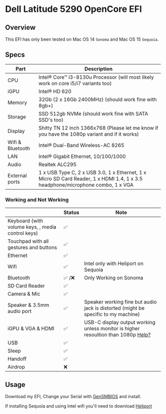 
# Dell Latitude 5290 OpenCore EFI
## Overview

This EFI has only been tested on Mac OS 14 `Sonoma` and Mac OS 15 `Sequoia`.


## Specs

| Part             | Description                                                                                                    |
| ---------------- | -------------------------------------------------------------------------------------------------------------- |
| CPU              | Intel® Core™ i3-8130u Processor (will most likely work on core i5/i7 variants too)                                                                              |
| iGPU             | Intel® HD 620                                                                                                 |
| Memory           | 32Gb (2 x 16Gb 2400MHz) (should work fine with 8gb+)                                                              |
| Storage          | SSD 512gb NVMe (should work fine with SATA SSD's too)                                                                              |
| Display          | Shitty TN 12 inch 1366x768 (Please let me know if you have the 1080p variant and if it works)                                                                                        |
| Wifi & Bluetooth | Intel® Dual-Band Wireless-AC 8265                                                                             |
| LAN              | Intel® Gigabit Ethernet, 10/100/1000
| Audio            | Realtek ALC295                                                                                                 |
| External ports   | 1 x USB Type C, 2 x USB 3.0, 1 x Ethernet, 1 x Micro SD Card Reader, 1 x HDMI 1.4, 1 x 3.5 headphone/microphone combo, 1 x VGA |

### Working and Not Working

|                                              | Status | Note                                                                               |
| ------------------------------------------------- | ------ | ---------------------------------------------------------------------------------- |
| Keyboard (with volume keys, , media control keys) | ✅     |                                   |
| Touchpad with all gestures and buttons            | ✅     |                                   |
| Ethernet                                          | ✅     |                                   |
| Wifi                                              | ✅     |Intel only with Heliport on Sequoia|
| Bluetooth                                         | ✅ /❌ |Only Working on Sonoma            |
| SD Card Reader                                    | ✅     |                                   |
| Camera & Mic                                      | ✅     |                                   |
| Speaker & 3.5mm audio port                        | ✅     |Speaker working fine but audio jack is distorted (might be specific to my machine) |
| iGPU & VGA & HDMI                                 | ✅     |USB-C display output working unless monitor is higher resoultion than 1080p [Help?](https://www.reddit.com/r/hackintosh/comments/1fkvzgb/needing_help_with_a_weird_gpu_issue_i_just_cannot/)|
| USB                                               | ✅     |                                   |
| Sleep                                             | ✅     |                                   |
| Handoff                                           | ✅     |                                   |
| Airdrop                                           | ❌     |                                   |


## Usage

Download my EFI, Change your Serial with [GenSMBIOS](https://github.com/corpnewt/GenSMBIOS) and install.

If installing Sequoia and using Intel wifi you'll need to download [Heliport](https://github.com/OpenIntelWireless/HeliPort)
